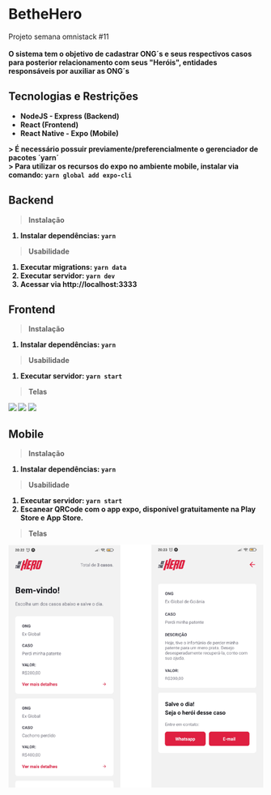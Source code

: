 # BetheHero
Projeto semana omnistack #11 <br/><br/>
<strong>O sistema tem o objetivo de cadastrar ONG´s e seus respectivos casos para posterior relacionamento com seus "Heróis", 
entidades responsáveis por auxiliar as ONG´s<strong/>


## Tecnologias e Restrições
* NodeJS - Express  (Backend)
* React (Frontend)
* React Native - Expo (Mobile)

<strong>> É necessário possuir previamente/preferencialmente o gerenciador de pacotes ´yarn´<strong/> <br/>
<strong>> Para utilizar os recursos do expo no ambiente mobile, instalar via comando: `yarn global add expo-cli`<strong/> <br/>

## Backend 
> Instalação
1. Instalar dependências: `yarn`
  
> Usabilidade
1. Executar migrations: `yarn data`
2. Executar servidor: `yarn dev`
3. Acessar via http://localhost:3333
  
## Frontend 
> Instalação
1. Instalar dependências: `yarn`
  
> Usabilidade
1. Executar servidor: `yarn start`


> Telas
  <div style="display: inline-block">
    <img src="https://github.com/melosso/BetheHero/blob/master/assets/Main.jpg?raw=true" />
    <img src="https://github.com/melosso/BetheHero/blob/master/assets/MeusCasos.jpg?raw=true"/> 
    <img src="https://github.com/melosso/BetheHero/blob/master/assets/NovoCaso.jpg?raw=true"/> 
  <div/>

## Mobile
> Instalação
1. Instalar dependências: `yarn`
  
> Usabilidade
1. Executar servidor: `yarn start`
2. Escanear QRCode com o app expo, disponível gratuitamente na Play Store e App Store.
 
> Telas
    
![Main](/assets/MScreen.png)
